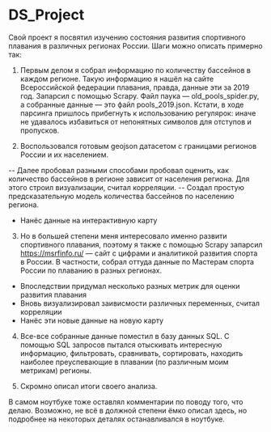 # DS_Project

Свой проект я посвятил изучению состояния развития спортивного плавания в различных регионах России. Шаги можно описать примерно так:

1. Первым делом я собрал информацию по количеству бассейнов в каждом регионе. Такую информацию я нашёл на сайте Всероссийской федерации плавания, правда, данные эти за 2019 год. Запарсил с помощью Scrapy. Файл паука — old_pools_spider.py, а собранные данные — это файл pools_2019.json. Кстати, в ходе парсинга пришлось прибегнуть к использованию регулярок: иначе не удавалось избавиться от непонятных символов для отступов и пропусков.

2. Воспользовался готовым geojson датасетом c границами регионов России и их населением.

  -- Далее пробовал разными способами пробовал оценить, как количество бассейнов в регионе зависит от населения региона. Для этого строил визуализации, считал корреляции.
  -- Создал простую предсказательную модель количества бассейнов по населению региона.
  - Нанёс данные на интерактивную карту

3. Но в большей степени меня интересовало именно развити спортивного плавания, поэтому я также с помощью Scrapy запарсил https://msrfinfo.ru/ — сайт с цифрами и аналитикой развития спорта в России. В частности, собрал оттуда данные по Мастерам спорта России по плаванию в разных регионах.

  - Впоследствии придумал несколько разных метрик для оценки развития плавания
  - Вновь визуализировал заивисмости различных переменных, считал корреляции
  - Нанёс эти новые данные на новую карту

4. Все-все собранные данные поместил в базу данных SQL. С помощью SQL запросов пытался отыскивать интересную информацию, фильтровать, сравнивать, сортировать, находить наиболее преуспевающие в плавании (по различным моим метрикам) регионы.

5. Скромно описал итоги своего анализа.

В самом ноутбуке тоже оставлял комментарии по поводу того, что делаю. Возможно, не всё в должной степени ёмко описал здесь, но подробнее на некоторых деталях останавливался в ноутбуке.
